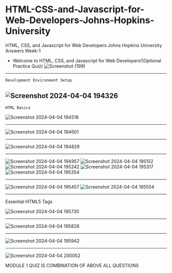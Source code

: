 # HTML-CSS-and-Javascript-for-Web-Developers-Johns-Hopkins-University
HTML, CSS, and Javascript for Web Developers Johns Hopkins University Answers
Week-1 
 * Welcome to HTML, CSS, and Javascript for Web Developers!(Optional Practice Quiz)
![Screenshot (199)](https://github.com/RUDHRAPRATAPSINGH/HTML-CSS-and-Javascript-for-Web-Developers-Johns-Hopkins-University/assets/118198835/559fdb60-b3ad-4e38-968e-3edb111e4e9a)
----------------------------------------------------------------------------------------------------------------------------------------------------------------------------------------------------------------

    Development Environment Setup
![Screenshot 2024-04-04 194326](https://github.com/RUDHRAPRATAPSINGH/HTML-CSS-and-Javascript-for-Web-Developers-Johns-Hopkins-University/assets/118198835/eecfda03-f8d5-4880-bef0-078e3f429cfb)
------------------------------------------------------------------------------------------------------------------------------------------------------------------------------------------------------------
    
    HTML Basics

![Screenshot 2024-04-04 194518](https://github.com/RUDHRAPRATAPSINGH/HTML-CSS-and-Javascript-for-Web-Developers-Johns-Hopkins-University/assets/118198835/a02e5629-a2d2-4c45-84b9-3ad288df2865)

---------------------------------------------------------------------------------------------------------------------------------------------------------------------------------------------------------------------

![Screenshot 2024-04-04 194601](https://github.com/RUDHRAPRATAPSINGH/HTML-CSS-and-Javascript-for-Web-Developers-Johns-Hopkins-University/assets/118198835/8e67678b-1642-4cb4-8222-96cab785ae68)

-----------------------------------------------------------------------------------------------------------------------------------------------------------------------------------------------------------------

![Screenshot 2024-04-04 194829](https://github.com/RUDHRAPRATAPSINGH/HTML-CSS-and-Javascript-for-Web-Developers-Johns-Hopkins-University/assets/118198835/e485bd4b-73ce-4afc-8ec9-54941a195a9e)

------------------------------------------------------------------------------------------------------------------------------------------------------------------------------------------------------------------

![Screenshot 2024-04-04 194957](https://github.com/RUDHRAPRATAPSINGH/HTML-CSS-and-Javascript-for-Web-Developers-Johns-Hopkins-University/assets/118198835/bfb5170b-01e6-4e2f-b17c-c6bad3d19055)
![Screenshot 2024-04-04 195152](https://github.com/RUDHRAPRATAPSINGH/HTML-CSS-and-Javascript-for-Web-Developers-Johns-Hopkins-University/assets/118198835/05303767-9b73-4352-9b90-9d9f05204286)
![Screenshot 2024-04-04 195242](https://github.com/RUDHRAPRATAPSINGH/HTML-CSS-and-Javascript-for-Web-Developers-Johns-Hopkins-University/assets/118198835/fe0fd7e3-ed9a-429d-92ac-6cf0a7747021)
![Screenshot 2024-04-04 195317](https://github.com/RUDHRAPRATAPSINGH/HTML-CSS-and-Javascript-for-Web-Developers-Johns-Hopkins-University/assets/118198835/bb0f1541-d07b-4915-a4b6-5fa23449b692)
![Screenshot 2024-04-04 195354](https://github.com/RUDHRAPRATAPSINGH/HTML-CSS-and-Javascript-for-Web-Developers-Johns-Hopkins-University/assets/118198835/ff4b30ac-dafa-425e-b160-878f4e7a8430)


------------------------------------------------------------------------------------------------------------------------------------------------------------------------------------------------------------------


![Screenshot 2024-04-04 195457](https://github.com/RUDHRAPRATAPSINGH/HTML-CSS-and-Javascript-for-Web-Developers-Johns-Hopkins-University/assets/118198835/b2443d7e-003b-4324-a43c-a4e863e6c522)
![Screenshot 2024-04-04 195554](https://github.com/RUDHRAPRATAPSINGH/HTML-CSS-and-Javascript-for-Web-Developers-Johns-Hopkins-University/assets/118198835/53c9f873-3de0-4734-856e-3c80565fdea5)

-----------------------------------------------------------------------------------------------------------------------------------------------------------------------------------------------------------------


Essential HTML5 Tags

![Screenshot 2024-04-04 195730](https://github.com/RUDHRAPRATAPSINGH/HTML-CSS-and-Javascript-for-Web-Developers-Johns-Hopkins-University/assets/118198835/0365c1bf-ca6a-4309-845b-822dcf3b2e4f)

----------------------------------------------------------------------------------------------------------------------------------------------------------------------------------------------------------------

![Screenshot 2024-04-04 195828](https://github.com/RUDHRAPRATAPSINGH/HTML-CSS-and-Javascript-for-Web-Developers-Johns-Hopkins-University/assets/118198835/6b24eaca-dd88-4db1-bf40-4fe2b1fb06e4)

------------------------------------------------------------------------------------------------------------------------------------------------------------------------------------------------------------------


![Screenshot 2024-04-04 195942](https://github.com/RUDHRAPRATAPSINGH/HTML-CSS-and-Javascript-for-Web-Developers-Johns-Hopkins-University/assets/118198835/9716365b-170e-4146-90d3-a9bd5325b856)

----------------------------------------------------------------------------------------------------------------------------------------------------------------------------------------------------------------
![Screenshot 2024-04-04 200052](https://github.com/RUDHRAPRATAPSINGH/HTML-CSS-and-Javascript-for-Web-Developers-Johns-Hopkins-University/assets/118198835/c487daac-2477-436f-8d0d-802f968f96bf)


MODULE 1 QUIZ IS COMBINATION OF ABOVE ALL QUESTIONS


